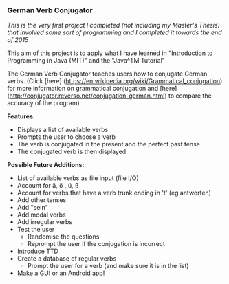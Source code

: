 ### German Verb Conjugator

*This is the very first project I completed (not including my Master's Thesis) that involved some sort of programming 
and I completed it towards the end of 2015*

This aim of this project is to apply what I have learned in "Introduction to Programming in Java (MIT)" and the "Java^TM Tutorial"

The German Verb Conjugator teaches users how to conjugate German verbs. (Click [here] (https://en.wikipedia.org/wiki/Grammatical_conjugation) for more information on grammatical conjugation and [here] (http://conjugator.reverso.net/conjugation-german.html) to compare the accuracy of the program) 

**Features:**
- Displays a list of available verbs
- Prompts the user to choose a verb
- The verb is conjugated in the present and the perfect past tense
- The conjugated verb is then displayed

**Possible Future Additions:**
- List of available verbs as file input (file I/O)
- Account for ä, ö , ü, ß
- Account for verbs that have a verb trunk ending in 't' (eg antworten)
- Add other tenses
- Add "sein"
- Add modal verbs
- Add irregular verbs
- Test the user
    - Randomise the questions
    - Reprompt the user if the conjugation is incorrect
- Introduce TTD
- Create a database of regular verbs
    - Prompt the user for a verb (and make sure it is in the list)
- Make a GUI or an Android app!
